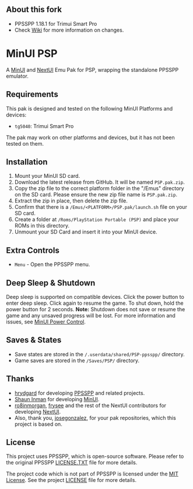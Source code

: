 ## About this fork

- PPSSPP 1.18.1 for Trimui Smart Pro
- Check [Wiki](https://github.com/Buzz-one/minui-psp-TSP/wiki) for more information on changes.



# MinUI PSP

A [MinUI](https://github.com/shauninman/MinUI) and [NextUI](https://github.com/LoveRetro/NextUI) Emu Pak for PSP, wrapping the standalone PPSSPP emulator.

## Requirements

This pak is designed and tested on the following MinUI Platforms and devices:

- `tg5040`: Trimui Smart Pro

The pak may work on other platforms and devices, but it has not been tested on them.

## Installation

1. Mount your MinUI SD card.
2. Download the latest release from GitHub. It will be named `PSP.pak.zip`.
3. Copy the zip file to the correct platform folder in the "/Emus" directory on the SD card. Please ensure the new zip file name is `PSP.pak.zip`.
4. Extract the zip in place, then delete the zip file.
5. Confirm that there is a `/Emus/<PLATFORM>/PSP.pak/launch.sh` file on your SD card.
6. Create a folder at `/Roms/PlayStation Portable (PSP)` and place your ROMs in this directory.
7. Unmount your SD Card and insert it into your MinUI device.

## Extra Controls

- `Menu` - Open the PPSSPP menu.

## Deep Sleep & Shutdown

Deep sleep is supported on compatible devices. Click the power button to enter deep sleep. Click again to resume the game. To shut down, hold the power button for 2 seconds. **Note:** Shutdown does not save or resume the game and any unsaved progress will be lost. For more information and issues, see [MinUI Power Control](https://github.com/ben16w/minui-power-control).

## Saves & States

- Save states are stored in the `/.userdata/shared/PSP-ppsspp/` directory.
- Game saves are stored in the `/Saves/PSP/` directory.

## Thanks

- [hrydgard](https://github.com/hrydgard) for developing [PPSSPP](https://github.com/hrydgard/ppsspp) and related projects.
- [Shaun Inman](https://github.com/shauninman) for developing [MinUI](https://github.com/shauninman/MinUI).
- [ro8inmorgan](https://github.com/ro8inmorgan), [frysee](https://github.com/frysee) and the rest of the NextUI contributors for developing [NextUI](https://github.com/LoveRetro/NextUI).
- Also, thank you, [josegonzalez](https://github.com/josegonzalez), for your pak repositories, which this project is based on.

## License

This project uses PPSSPP, which is open-source software. Please refer to the original PPSSPP [LICENSE.TXT](PPSSPPSDL/LICENSE.TXT) file for more details.

The project code which is not part of PPSSPP is licensed under the [MIT License](https://opensource.org/licenses/MIT). See the project [LICENSE](LICENSE) file for more details.
